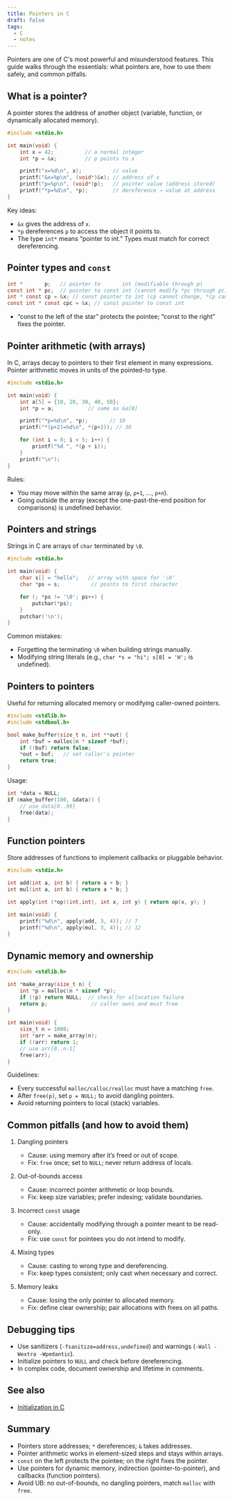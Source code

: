 ```yaml
---
title: Pointers in C 
draft: false
tags:
  - C
  - notes
---
```


Pointers are one of C's most powerful and misunderstood features. This guide walks through the essentials: what pointers are, how to use them safely, and common pitfalls.

## What is a pointer?

A pointer stores the address of another object (variable, function, or dynamically allocated memory).

```c
#include <stdio.h>

int main(void) {
    int x = 42;          // a normal integer
    int *p = &x;         // p points to x

    printf("x=%d\n", x);          // value
    printf("&x=%p\n", (void*)&x); // address of x
    printf("p=%p\n", (void*)p);   // pointer value (address stored)
    printf("*p=%d\n", *p);        // dereference → value at address
}
```

Key ideas:
- `&x` gives the address of `x`.
- `*p` dereferences `p` to access the object it points to.
- The type `int*` means “pointer to int.” Types must match for correct dereferencing.

## Pointer types and `const`

```c
int *       p;   // pointer to       int (modifiable through p)
const int * pc;  // pointer to const int (cannot modify *pc through pc)
int * const cp = &x; // const pointer to int (cp cannot change, *cp can)
const int * const cpc = &x; // const pointer to const int
```

- “const to the left of the star” protects the pointee; “const to the right” fixes the pointer.

## Pointer arithmetic (with arrays)

In C, arrays decay to pointers to their first element in many expressions. Pointer arithmetic moves in units of the pointed-to type.

```c
#include <stdio.h>

int main(void) {
    int a[5] = {10, 20, 30, 40, 50};
    int *p = a;           // same as &a[0]

    printf("*p=%d\n", *p);       // 10
    printf("*(p+2)=%d\n", *(p+2)); // 30

    for (int i = 0; i < 5; i++) {
        printf("%d ", *(p + i));
    }
    printf("\n");
}
```

Rules:
- You may move within the same array (`p`, `p+1`, …, `p+n`).
- Going outside the array (except the one-past-the-end position for comparisons) is undefined behavior.

## Pointers and strings

Strings in C are arrays of `char` terminated by `\0`.

```c
#include <stdio.h>

int main(void) {
    char s[] = "hello";   // array with space for '\0'
    char *ps = s;          // points to first character

    for (; *ps != '\0'; ps++) {
        putchar(*ps);
    }
    putchar('\n');
}
```

Common mistakes:
- Forgetting the terminating `\0` when building strings manually.
- Modifying string literals (e.g., `char *s = "hi"; s[0] = 'H';` is undefined).

## Pointers to pointers

Useful for returning allocated memory or modifying caller-owned pointers.

```c
#include <stdlib.h>
#include <stdbool.h>

bool make_buffer(size_t n, int **out) {
    int *buf = malloc(n * sizeof *buf);
    if (!buf) return false;
    *out = buf;   // set caller's pointer
    return true;
}
```

Usage:
```c
int *data = NULL;
if (make_buffer(100, &data)) {
    // use data[0..99]
    free(data);
}
```

## Function pointers

Store addresses of functions to implement callbacks or pluggable behavior.

```c
#include <stdio.h>

int add(int a, int b) { return a + b; }
int mul(int a, int b) { return a * b; }

int apply(int (*op)(int,int), int x, int y) { return op(x, y); }

int main(void) {
    printf("%d\n", apply(add, 3, 4)); // 7
    printf("%d\n", apply(mul, 3, 4)); // 12
}
```

## Dynamic memory and ownership

```c
#include <stdlib.h>

int *make_array(size_t n) {
    int *p = malloc(n * sizeof *p);
    if (!p) return NULL;  // check for allocation failure
    return p;              // caller owns and must free
}

int main(void) {
    size_t n = 1000;
    int *arr = make_array(n);
    if (!arr) return 1;
    // use arr[0..n-1]
    free(arr);
}
```

Guidelines:
- Every successful `malloc/calloc/realloc` must have a matching `free`.
- After `free(p)`, set `p = NULL;` to avoid dangling pointers.
- Avoid returning pointers to local (stack) variables.

## Common pitfalls (and how to avoid them)

1. Dangling pointers
   - Cause: using memory after it’s freed or out of scope.
   - Fix: `free` once; set to `NULL`; never return address of locals.

2. Out-of-bounds access
   - Cause: incorrect pointer arithmetic or loop bounds.
   - Fix: keep size variables; prefer indexing; validate boundaries.

3. Incorrect `const` usage
   - Cause: accidentally modifying through a pointer meant to be read-only.
   - Fix: use `const` for pointees you do not intend to modify.

4. Mixing types
   - Cause: casting to wrong type and dereferencing.
   - Fix: keep types consistent; only cast when necessary and correct.

5. Memory leaks
   - Cause: losing the only pointer to allocated memory.
   - Fix: define clear ownership; pair allocations with frees on all paths.

## Debugging tips

- Use sanitizers (`-fsanitize=address,undefined`) and warnings (`-Wall -Wextra -Wpedantic`).
- Initialize pointers to `NULL` and check before dereferencing.
- In complex code, document ownership and lifetime in comments.

## See also

- [Initialization in C](Initialization%20in%20C)

## Summary

- Pointers store addresses; `*` dereferences; `&` takes addresses.
- Pointer arithmetic works in element-sized steps and stays within arrays.
- `const` on the left protects the pointee; on the right fixes the pointer.
- Use pointers for dynamic memory, indirection (pointer-to-pointer), and callbacks (function pointers).
- Avoid UB: no out-of-bounds, no dangling pointers, match `malloc` with `free`.


